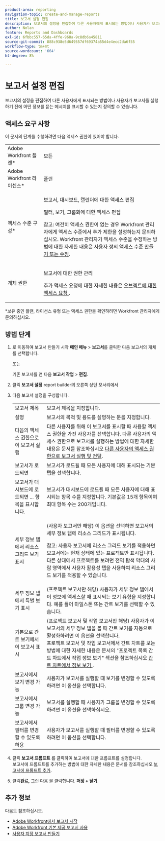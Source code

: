 ```yaml
---
product-area: reporting
navigation-topic: create-and-manage-reports
title: 보고서 설정 편집
description: 보고서의 설정을 편집하여 다른 사용자에게 표시되는 방법이나 사용자가 보고서를 실행하기 전에 어떤 정보를 묻는 메시지를 표시할 수 있는지 정의할 수 있습니다.
author: Nolan
feature: Reports and Dashboards
exl-id: 6fbbc557-65da-4ffe-968a-9c8db6a45811
source-git-commit: 888c938e5d649557df69374a55d4e4ecc2da6f55
workflow-type: tm+mt
source-wordcount: '664'
ht-degree: 8%

---
```


# 보고서 설정 편집

보고서의 설정을 편집하여 다른 사용자에게 표시되는 방법이나 사용자가 보고서를 실행하기 전에 어떤 정보를 묻는 메시지를 표시할 수 있는지 정의할 수 있습니다.

## 액세스 요구 사항

이 문서의 단계를 수행하려면 다음 액세스 권한이 있어야 합니다.

<table style="table-layout:auto"> 
 <col> 
 <col> 
 <tbody> 
  <tr> 
   <td role="rowheader">Adobe Workfront 플랜*</td> 
   <td> <p>모든</p> </td> 
  </tr> 
  <tr> 
   <td role="rowheader">Adobe Workfront 라이센스*</td> 
   <td> <p>플랜 </p> </td> 
  </tr> 
  <tr> 
   <td role="rowheader">액세스 수준 구성*</td> 
   <td> <p>보고서, 대시보드, 캘린더에 대한 액세스 편집</p> <p>필터, 보기, 그룹화에 대한 액세스 편집</p> <p>참고: 여전히 액세스 권한이 없는 경우 Workfront 관리자에게 액세스 수준에서 추가 제한을 설정하는지 문의하십시오. Workfront 관리자가 액세스 수준을 수정하는 방법에 대한 자세한 내용은 <a href="../../../administration-and-setup/add-users/configure-and-grant-access/create-modify-access-levels.md" class="MCXref xref">사용자 정의 액세스 수준 만들기 또는 수정</a>.</p> </td> 
  </tr> 
  <tr> 
   <td role="rowheader">개체 권한</td> 
   <td> <p>보고서에 대한 권한 관리</p> <p>추가 액세스 요청에 대한 자세한 내용은 <a href="../../../workfront-basics/grant-and-request-access-to-objects/request-access.md" class="MCXref xref">오브젝트에 대한 액세스 요청 </a>.</p> </td> 
  </tr> 
 </tbody> 
</table>

&#42;보유 중인 플랜, 라이선스 유형 또는 액세스 권한을 확인하려면 Workfront 관리자에게 문의하십시오.

## 방법 단계

1. 로 이동하여 보고서 만들기 시작 **메인 메뉴** > **보고서**&#x200B;를 클릭한 다음 보고서의 개체를 선택합니다.

   또는

   기존 보고서를 연 다음 **보고서 작업** > **편집**.

1. 클릭 **보고서 설정** report builder의 오른쪽 상단 모서리에서
1. 다음 보고서 설정을 구성합니다.

   <table style="table-layout:auto"> 
    <col> 
    <col> 
    <tbody> 
     <tr> 
      <td role="rowheader">보고서 제목</td> 
      <td>보고서 제목을 지정합니다.</td> 
     </tr> 
     <tr> 
      <td role="rowheader">설명</td> 
      <td>보고서의 목적 및 용도를 설명하는 문을 지정합니다.</td> 
     </tr> 
     <tr> 
      <td role="rowheader">다음의 액세스 권한으로 이 보고서 실행</td> 
      <td>다른 사용자를 위해 이 보고서를 표시할 때 사용할 액세스 권한을 가진 사용자를 선택합니다. 다른 사용자의 액세스 권한으로 보고서를 실행하는 방법에 대한 자세한 내용은 문서를 참조하십시오 <a href="../../../reports-and-dashboards/reports/creating-and-managing-reports/run-deliver-report-access-rights-another-user.md" class="MCXref xref">다른 사용자의 액세스 권한으로 보고서 실행 및 전달</a>.</td> 
     </tr> 
     <tr> 
      <td role="rowheader">보고서가 로드되면</td> 
      <td>보고서가 로드될 때 모든 사용자에 대해 표시되는 기본 탭을 선택합니다.</td> 
     </tr> 
     <tr> 
      <td role="rowheader">보고서가 대시보드에 로드되면 ... 항목을 표시합니다.</td> 
      <td>보고서가 대시보드에 로드될 때 모든 사용자에 대해 표시되는 항목 수를 지정합니다. 기본값은 15개 항목이며 최대 항목 수는 200개입니다.</td> 
     </tr> 
     <tr> 
      <td role="rowheader">세부 정보 탭에서 리소스 그리드 보기 표시</td> 
      <td> <p>(사용자 보고서만 해당) 이 옵션을 선택하면 보고서의 세부 정보 탭에 리소스 그리드가 표시됩니다.</p> <p>참고: 사용자 보고서에 리소스 그리드 보기를 적용하면 보고서에는 현재 상태에 있는 프로젝트만 표시됩니다. 다른 상태에서 프로젝트를 보려면 전역 탐색 막대의 사람 영역에서 사용자 활용성 탭을 사용하여 리소스 그리드 보기를 적용할 수 있습니다. <!--
         <MadCap:conditionalText data-mc-conditions="QuicksilverOrClassic.Draft mode">
          For more information about using the Resource Grid, see the article Overview of the Resource Grid . (drafted because this article is drafted also: Article is in draft Feb 1, 2021)
         </MadCap:conditionalText>
        --></p> </td> 
     </tr> 
     <tr> 
      <td role="rowheader">세부 정보 탭에서 특별 보기 표시</td> 
      <td>(프로젝트 보고서만 해당) 사용자가 세부 정보 탭에서 이 정보에 액세스할 때 표시되는 보기 유형을 지정합니다. 예를 들어 마일스톤 또는 간트 보기를 선택할 수 있습니다.</td> 
     </tr> 
     <tr> 
      <td role="rowheader">기본으로 간트 보기에서 이 보고서 표시</td> 
      <td>(프로젝트 보고서 및 작업 보고서만 해당) 사용자가 이 보고서의 세부 정보 탭을 볼 때 간트 보기를 자동으로 활성화하려면 이 옵션을 선택합니다.<br>프로젝트 보고서 및 작업 보고서에서 간트 차트를 보는 방법에 대한 자세한 내용은 문서의 "프로젝트 목록 간트 차트에서 작업 정보 보기" 섹션을 참조하십시오 <a href="../../../manage-work/gantt-chart/use-the-gantt-chart/view-info-in-gantt.md" class="MCXref xref">간트 차트에서 정보 보기 </a>.</td> 
     </tr> 
     <tr> 
      <td role="rowheader">보고서에서 보기 변경 가능</td> 
      <td>사용자가 보고서를 실행할 때 보기를 변경할 수 있도록 하려면 이 옵션을 선택합니다.</td> 
     </tr> 
     <tr> 
      <td role="rowheader">보고서에서 그룹 변경 가능</td> 
      <td>보고서를 실행할 때 사용자가 그룹을 변경할 수 있도록 하려면 이 옵션을 선택하십시오.</td> 
     </tr> 
     <tr> 
      <td role="rowheader">보고서에서 필터를 변경할 수 있도록 허용</td> 
      <td>사용자가 보고서를 실행할 때 필터를 변경할 수 있도록 하려면 이 옵션을 선택합니다.</td> 
     </tr> 
    </tbody> 
   </table>

1. 클릭 **보고서 프롬프트** 를 클릭하여 보고서에 대한 프롬프트를 설정합니다.\
   보고서에 프롬프트를 추가하는 방법에 대한 자세한 내용은 문서를 참조하십시오 [보고서에 프롬프트 추가](../../../reports-and-dashboards/reports/creating-and-managing-reports/add-prompt-report.md).

1. 클릭&#x200B;**완료,** 그런 다음 을 클릭합니다. **저장 + 닫기**.

## 추가 정보

다음도 참조하십시오.

<!--outdated: * [Basic Report Creation Program for the new Workfront experience](https://one.workfront.com/s/basic-report-creation-program) -->
* [Adobe Workfront에서 보고서 시작](../../../reports-and-dashboards/reports/reporting/get-started-reports-workfront.md)
* [Adobe Workfront 기본 제공 보고서 사용](../../../reports-and-dashboards/reports/using-built-in-reports/use-workfront-built-in-reports.md)
* [사용자 지정 보고서 만들기](../../../reports-and-dashboards/reports/creating-and-managing-reports/create-custom-report.md)
